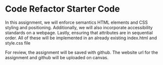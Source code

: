 # Code Refactor Starter Code

In this assignment, we will enforce semantics HTML elements and CSS styling and positioning.  Additionally, we will also incorporate accessibility standards on a webpage. Lastly, ensuring that attributes are in sequential order. All of these will be implemented in an already existing index.html and style.css file

For review, the assignment will be saved with github.  The website url for the assignment and github will be uploaded on canvas.